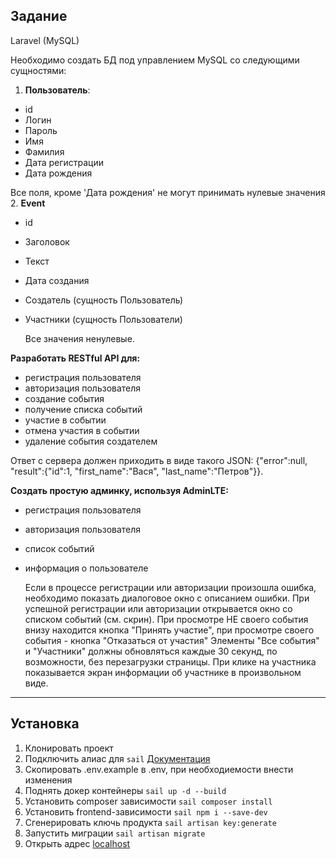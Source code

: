 ## Задание

Laravel (MySQL)

Необходимо создать БД под управлением MySQL со следующими сущностями:

1. **Пользователь**:
- id
- Логин
- Пароль
- Имя
- Фамилия
- Дата регистрации
- Дата рождения

Все поля, кроме 'Дата рождения' не могут принимать нулевые значения
2. **Event**
- id
- Заголовок
- Текст
- Дата создания
- Создатель (сущность Пользователь)
- Участники (сущность Пользователи)


  Все значения ненулевые.

**Разработать RESTful API для:**
- регистрация пользователя
- авторизация пользователя
- создание события
- получение списка событий
- участие в событии
- отмена участия в событии
- удаление события создателем

Ответ с сервера должен приходить в виде такого JSON: {"error":null,
"result":{"id":1, "first_name":"Вася", "last_name":"Петров"}}.

**Создать простую админку, используя AdminLTE:**
- регистрация пользователя
- авторизация пользователя
- список событий
- информация о пользователе


  Если в процессе регистрации или авторизации произошла ошибка,
  необходимо показать диалоговое окно с описанием ошибки. При
  успешной регистрации или авторизации открывается окно со списком
  событий (см. скрин).
  При просмотре НЕ своего события внизу находится кнопка "Принять
  участие", при просмотре своего события - кнопка "Отказаться от участия"
  Элементы "Все события" и "Участники" должны обновляться каждые 30
  секунд, по возможности, без перезагрузки страницы.
  При клике на участника показывается экран информации об участнике в
  произвольном виде.
---

## Установка

1. Клонировать проект
2. Подключить алиас для ```sail``` [Документация](https://laravel.com/docs/10.x/sail#configuring-a-shell-alias)
3. Скопировать .env.example в .env, при необходиемости внести изменения
4. Поднять докер контейнеры ```sail up -d --build```
5. Установить composer зависимости ```sail composer install```
5. Установить frontend-зависимости ```sail npm i --save-dev```
7. Сгенерировать ключь продукта ```sail artisan key:generate```
8. Запустить миграции ```sail artisan migrate```
10. Открыть адрес [localhost](http://localhost)

